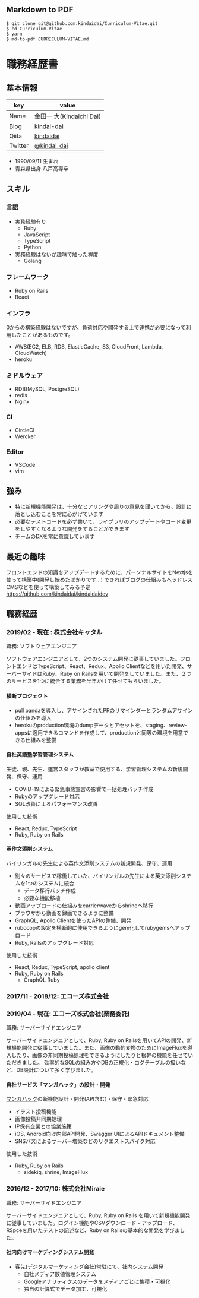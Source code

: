 ## Markdown to PDF
```shell
$ git clone git@github.com:kindaidai/Curriculum-Vitae.git
$ cd Curriculum-Vitae
$ yarn
$ md-to-pdf CURRICULUM-VITAE.md
```

# 職務経歴書

## 基本情報

|key|value|
|---|-----|
|Name|金田一 大(Kindaichi Dai)|
|Blog|[kindai-dai](http://kindai-dai.hatenablog.com/)|
|Qiita|[kindaidai](https://qiita.com/kindaidai)|
|Twitter|[@kindai_dai](https://twitter.com/kindai_dai)|

- 1990/09/11 生まれ
- 青森県出身 八戸高専卒

## スキル
### 言語
- 実務経験有り
  - Ruby
  - JavaScript
  - TypeScript
  - Python
- 実務経験はないが趣味で触った程度
  - Golang
### フレームワーク
- Ruby on Rails
- React
### インフラ
0からの構築経験はないですが、負荷対応や開発する上で連携が必要になって利用したことがあるものです。
- AWS(EC2, ELB, RDS, ElasticCache, S3, CloudFront, Lambda, CloudWatch)
- heroku
### ミドルウェア
- RDB(MySQL, PostgreSQL)
- redis
- Nginx
### CI
- CircleCI
- Wercker
### Editor
- VSCode
- vim

## 強み
- 特に新規機能開発は、十分なヒアリングや周りの意見を聞いてから、設計に落とし込むことを常に心がげています
- 必要なテストコードを必ず書いて、ライブラリのアップデートやコード変更をしやすくなるような開発をすることができます
- チームのDXを常に意識しています

## 最近の趣味
フロントエンドの知識をアップデートするために、パーソナルサイトをNextjsを使って構築中(開発し始めたばかりです...)
できればブログの仕組みもヘッドレスCMSなどを使って構築してみる予定
https://github.com/kindaidai/kindaidaidev

## 職務経歴

### 2019/02 - 現在 : 株式会社キャタル

職務: ソフトウェアエンジニア

ソフトウェアエンジニアとして、2つのシステム開発に従事していました。フロントエンドはTypeScript、React、Redux、Apollo Clientなどを用いた開発、サーバーサイドはRuby、Ruby on Railsを用いて開発をしていました。また、２つのサービスを1つに統合する業務を半年かけて任せてもらいました。

#### 横断プロジェクト
- pull pandaを導入し、アサインされたPRのリマインダーとランダムアサインの仕組みを導入
- herokuのproduction環境のdumpデータとアセットを、staging、review-appsに適用できるコマンドを作成して、productionと同等の環境を用意できる仕組みを整備

#### 自社英語塾学習管理システム
生徒、親、先生、運営スタッフが教室で使用する、学習管理システムの新規開発、保守、運用
- COVID-19による緊急事態宣言の影響で一括処理バッチ作成
- Rubyのアップグレード対応
- SQL改善によるパフォーマンス改善

使用した技術
- React, Redux, TypeScript
- Ruby, Ruby on Rails

#### 英作文添削システム
バイリンガルの先生による英作文添削システムの新規開発、保守、運用
- 別々のサービスで稼働していた、バイリンガルの先生による英文添削システムを1つのシステムに統合
  - データ移行バッチ作成
  - 必要な機能移植
- 動画アップロードの仕組みをcarrierwaveからshrineへ移行
- ブラウザから動画を録画できるように整備
- GraphQL, Apollo Clientを使ったAPIの整備、開発
- rubocopの設定を横断的に使用できるようにgem化してrubygemsへアップロード
- Ruby, Railsのアップグレード対応

使用した技術
- React, Redux, TypeScript, apollo client
- Ruby, Ruby on Rails
  - GraphQL Ruby

### 2017/11 - 2018/12: エコーズ株式会社
### 2019/04 - 現在: エコーズ株式会社(業務委託)

職務: サーバーサイドエンジニア

サーバーサイドエンジニアとして、Ruby, Ruby on Railsを用いてAPIの開発、新規機能開発に従事していました。また、画像の動的変換のためにImageFluxを導入したり、画像の非同期投稿処理をできるようにしたりと根幹の機能を任せていただきました。
効率的なSQLの組み方やDBの正規化・ログテーブルの扱いなど、DB設計について多く学びました。

#### 自社サービス「マンガハック」の設計・開発

[マンガハック](https://mangahack.com/)の新機能設計・開発(API含む)・保守・緊急対応
- イラスト投稿機能
- 画像投稿非同期処理
- IP保有企業との協業施策
- iOS, Android向け内部API開発、Swagger UIによるAPIドキュメント整備
- SNSバズによるサーバー増築などのリクエストスパイク対応

使用した技術
- Ruby, Ruby on Rails
  - sidekiq, shrine, ImageFlux

### 2016/12 - 2017/10: 株式会社Miraie

職務: サーバーサイドエンジニア

サーバーサイドエンジニアとして、Ruby, Ruby on Rails を用いて新規機能開発に従事していました。ログイン機能やCSVダウンロード・アップロード、RSpceを用いたテストの記述など、Ruby on Railsの基本的な開発を学びました。

#### 社内向けマーケディングシステム開発
- 客先(デジタルマーケティング会社)常駐にて、社内システム開発
  - 自社メディア数値管理システム
  - Googleアナリティクスのデータをメディアごとに集積・可視化
  - 独自の計算式でデータ加工、可視化
